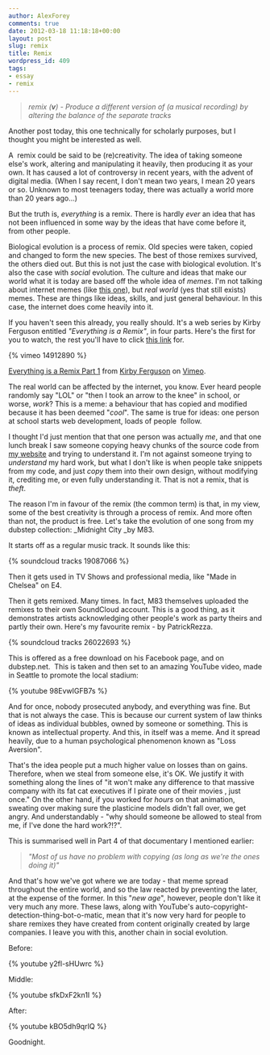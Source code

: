 ```yaml
---
author: AlexForey
comments: true
date: 2012-03-18 11:18:18+00:00
layout: post
slug: remix
title: Remix
wordpress_id: 409
tags:
- essay
- remix
---
```


> _remix (**v**) - Produce a different version of (a musical recording) by altering the balance of the separate tracks_


Another post today, this one technically for scholarly purposes, but I thought you might be interested as well.

A  remix could be said to be (re)creativity. The idea of taking someone else's work, altering and manipulating it heavily, then producing it as your own. It has caused a lot of controversy in recent years, with the advent of digital media. (When I say recent, I don't mean two years, I mean 20 years or so. Unknown to most teenagers today, there was actually a world more than 20 years ago...)

But the truth is, _everything_ is a remix. There is hardly _ever_ an idea that has not been influenced in some way by the ideas that have come before it, from other people.

Biological evolution is a process of remix. Old species were taken, copied and changed to form the new species. The best of those remixes survived, the others died out. But this is not just the case with biological evolution. It's also the case with _social_ evolution. The culture and ideas that make our world what it is today are based off the whole idea of _memes_. I'm not talking about internet memes (like [this one](http://i2.kym-cdn.com/entries/icons/original/000/007/447/hello-yes-this-is-dog.png)), but _real world_ (yes that still exists) memes. These are things like ideas, skills, and just general behaviour. In this case, the internet does come heavily into it.

If you haven't seen this already, you really should. It's a web series by Kirby Ferguson entitled _"Everything is a Remix"_, in four parts. Here's the first for you to watch, the rest you'll have to click [this link](http://bit.ly/FP0i1D) for.

{% vimeo 14912890 %}

[Everything is a Remix Part 1](http://vimeo.com/14912890) from [Kirby Ferguson](http://vimeo.com/kirbyferguson) on [Vimeo](http://vimeo.com).

The real world can be affected by the internet, you know. Ever heard people randomly say "LOL" or "then I took an arrow to the knee" in school, or worse, _work_? This is a meme: a behaviour that has copied and modified because it has been deemed "_cool_". The same is true for ideas: one person at school starts web development, loads of people  follow.

I thought I'd just mention that that one person was actually _me_, and that one lunch break I saw someone copying heavy chunks of the source code from [my website](http://alexforey.com) and trying to understand it. I'm not against someone trying to _understand_ my hard work, but what I don't like is when people take snippets from my code, and just _copy_ them into their own design, without modifying it, crediting me, or even fully understanding it. That is not a remix, that is _theft_.

The reason I'm in favour of the remix (the common term) is that, in my view, some of the best creativity is through a process of remix. And more often than not, the product is free. Let's take the evolution of one song from my dubstep collection: _Midnight City _by M83.

It starts off as a regular music track. It sounds like this:

{% soundcloud tracks 19087066 %}

Then it gets used in TV Shows and professional media, like "Made in Chelsea" on E4.

Then it gets remixed. Many times. In fact, M83 themselves uploaded the remixes to their own SoundCloud account. This is a good thing, as it demonstrates artists acknowledging other people's work as party theirs and partly their own. Here's my favourite remix - by PatrickRezza.

{% soundcloud tracks 26022693 %}

This is offered as a free download on his Facebook page, and on dubstep.net.  This is taken and then set to an amazing YouTube video, made in Seattle to promote the local stadium:

{% youtube 98EvwIGFB7s %}

And for once, nobody prosecuted anybody, and everything was fine. But that is not always the case. This is because our current system of law thinks of ideas as individual bubbles, owned by someone or something. This is known as intellectual property. And this, in itself was a meme. And it spread heavily, due to a human psychological phenomenon known as "Loss Aversion".

That's the idea people put a much higher value on losses than on gains. Therefore, when we steal from someone else, it's OK. We justify it with something along the lines of "it won't make any difference to that massive company with its fat cat executives if I pirate one of their movies , just once." On the other hand, if you worked for _hours_ on that animation, sweating over making sure the plasticine models didn't fall over, we get angry. And understandably - "why should someone be allowed to steal from me, if I've done the hard work?!?".

This is summarised well in Part 4 of that documentary I mentioned earlier:


> _"Most of us have no problem with copying (as long as we're the ones doing it)"_


And that's how we've got where we are today - that meme spread throughout the entire world, and so the law reacted by preventing the later, at the expense of the former. In this "_new age_", however, people don't like it very much any more. These laws, along with YouTube's auto-copyright-detection-thing-bot-o-matic, mean that it's now very hard for people to share remixes they have created from content originally created by large companies. I leave you with this, another chain in social evolution.

Before:

{% youtube y2fl-sHUwrc %}

Middle:

{% youtube sfkDxF2kn1I %}

After:

{% youtube kBO5dh9qrIQ %}

Goodnight.
